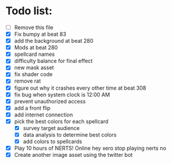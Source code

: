# Todo list:
- [ ] Remove this file
- [X] Fix bumpy at beat 83
- [X] add the background at beat 280
- [X] Mods at beat 280
- [X] spellcard names
- [X] difficulty balance for final effect
- [X] new mask asset
- [X] fix shader code
- [X] remove rat
- [X] figure out why it crashes every other time at beat 308
- [X] fix bug when system clock is 12:00 AM
- [X] prevent unauthorized access
- [X] add a front flip
- [X] add internet connection
- [X] pick the best colors for each spellcard
	- [X] survey target audience
	- [X] data analysis to determine best colors
	- [X] add colors to spellcards
- [X] Play 10 hours of NERTS! Online
		hey xero stop playing nerts
		no
- [X] Create another image asset using the twitter bot
